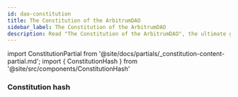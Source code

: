 ```yaml
---
id: dao-constitution
title: The Constitution of the ArbitrumDAO
sidebar_label: The Constitution of the ArbitrumDAO
description: Read "The Constitution of the ArbitrumDAO", the ultimate governing document of the Arbitrum DAO. Arbitrum DAO's smart contracts implement the protocols described in this document.
---
```


import ConstitutionPartial from '@site/docs/partials/_constitution-content-partial.md';
import { ConstitutionHash  } from '@site/src/components/ConstitutionHash'


<div id='constitution'>
<ConstitutionPartial/>
</div>


### Constitution hash


<b><ConstitutionHash/></b>
